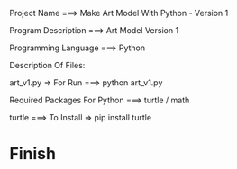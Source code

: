Project Name ===> Make Art Model With Python - Version 1

Program Description ===> Art Model Version 1

Programming Language ===> Python

Description Of Files:

art_v1.py => For Run ===> python art_v1.py

Required Packages For Python ===> turtle / math

turtle ===> To Install => pip install turtle

# Finish
